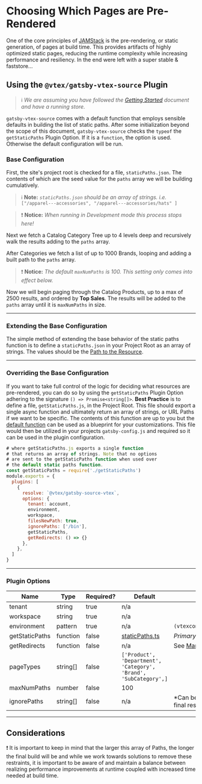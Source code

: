 # Choosing Which Pages are Pre-Rendered

One of the core principles of [JAMStack](https://github.com/vtex/faststore/tree/master/docs/what-is-jamstack.md) is the pre-rendering, or static generation, of pages at build time. This provides artifacts of highly optimized static pages, reducing the runtime complexity while increasing performance and resiliency. In the end were left with a super stable & faststore...

## Using the `@vtex/gatsby-vtex-source` Plugin

>ℹ️ *We are assuming you have followed the [Getting Started](https://github.com/vtex/faststore/tree/master/docs/getting-started.mb) document and have a running store.*

`gatsby-vtex-source` comes with a default function that employs sensible defaults in building the list of static paths. After some initialization beyond the scope of this document, `gatsby-vtex-source` checks the `typeof` the `getStaticPaths` Plugin Option. If it is a `function`, the option is used. Otherwise the default configuration will be run.

### Base Configuration

First, the site's project root is checked for a file, `staticPaths.json`. The contents of which are the seed value for the `paths` array we will be building cumulatively.

>ℹ️ **Note:** *`staticPaths.json` should be an array of strings. i.e.* `["/apparel---accessories", "/apparel---accessories/hats" ]`

>:exclamation: **Notice:** *When running in Development mode this process stops here!*

Next we fetch a Catalog Category Tree up to 4 levels deep and recursively walk the results adding to the `paths` array.

After Categories we fetch a list of up to 1000 Brands, looping and adding a built path to the `paths` array.

>:exclamation: **Notice:** *The default `maxNumPaths` is 100. This setting only comes into effect below.*

Now we will begin paging through the Catalog Products, up to a max of 2500 results, and ordered by **Top Sales**. The results will be added to the `paths` array until it is `maxNumPaths` in size.

---
### Extending the Base Configuration

The simple method of extending the base behavior of the static paths function is to define a `staticPaths.json` in your Project Root as an array of strings. The values should be the [Path to the Resource](https://developer.mozilla.org/en-US/docs/Learn/Common_questions/What_is_a_URL#path_to_resource).

---
### Overriding the Base Configuration

If you want to take full control of the logic for deciding what resources are pre-rendered, you can do so by using the `getStaticPaths` Plugin Option adhering to the signature `() => Promise<string[]>`.
**Best Practice** is to define a file, `getStaticPaths.js`, in the Project Root. This file should export a single async function and ultimately return an array of strings, or URL Paths if we want to be specific. The contents of this function are up to you but the [default function](https://github.com/vtex/faststore/blob/master/packages/gatsby-source-vtex/src/staticPaths.ts#L38) can be used as a blueprint for your customizations.
This file would then be utilized in your projects `gatsby-config.js` and required so it can be used in the plugin configuration.
```javascript
# where getStaticPaths.js exports a single function
# that returns an array of strings. Note that no options
# are sent to the getStaticPaths function when used over
# the default static paths function.
const getStaticPaths = require('./getStaticPaths')
module.exports = {
  plugins: [
    {
      resolve: `@vtex/gatsby-source-vtex`,
      options: {
        tenant: account,
        environment,
        workspace,
        filesNewPath: true,
        ignorePaths: ['/bin'],
        getStaticPaths,
        getRedirects: () => {}
      },
    },
  ]
} 
```
---
### Plugin Options
| Name           | Type     | Required? | Default                                                                                                            | Comments                                                                                            |
| -------------- | -------- | --------- | ------------------------------------------------------------------------------------------------------------------ | --------------------------------------------------------------------------------------------------- |
| tenant         | string   | true      | n/a                                                                                                                |                                                                                                     |
| workspace      | string   | true      | n/a                                                                                                                |                                                                                                     |
| environment    | pattern  | true      | n/a                                                                                                                | `(vtexcommercestable\|vtexcommercebeta)`                                                            |
| getStaticPaths | function | false     | [staticPaths.ts](https://github.com/vtex/faststore/blob/master/packages/gatsby-source-vtex/src/staticPaths.ts#L38) | *Primary Subject of this Document*                                                                  |
| getRedirects   | function | false     | n/a                                                                                                                | See [Managing URL Redirects](https://github.com/vtex/faststore/tree/master/docs/getting-started.mb) |
| pageTypes      | string[] | false     | `['Product', 'Department', 'Category', 'Brand', 'SubCategory',]`                                                   |                                                                                                     |
| maxNumPaths    | number   | false     | 100                                                                                                                |                                                                                                     |
| ignorePaths    | string[] | false     | n/a                                                                                                                | *Can be used to exclude paths from the final results returned by `getStaticPaths`                   |

---
## Considerations

:exclamation: It is important to keep in mind that the larger this array of Paths, the longer the final build will be and while we work towards solutions to remove these restraints, it is important to be aware of and maintain a balance between realizing performance improvements at runtime coupled with increased time needed at build time.
